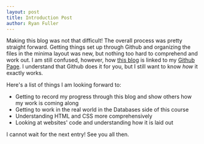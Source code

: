 ```yaml
---
layout: post
title: Introduction Post
author: Ryan Fuller
---
```


Making this blog was not that difficult! The overall process was pretty straight forward. Getting things set up through Github and organizing the files in the minima layout was new, but nothing too hard to comprehend and work out. I am still confused, however, how [this blog](https://ryfuller03.github.io/blog) is linked to my [Github Page](https://ryfuller03.github.io). I understand that Github does it for you, but I still want to know *how* it exactly works.

Here's a list of things I am looking forward to:

- Getting to record my progress through this blog and show others how my work is coming along
- Getting to work in the real world in the Databases side of this course
- Understanding HTML and CSS more comprehensively
- Looking at websites' code and understanding how it is laid out

I cannot wait for the next entry! See you all then.